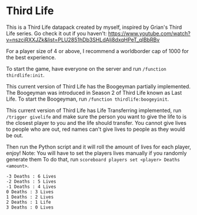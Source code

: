 # Third Life
This is a Third Life datapack created by myself, inspired by Grian's Third Life series. 
Go check it out if you haven't: https://www.youtube.com/watch?v=nszciRXXJZk&list=PLU2851hDb3SHLdAlj8dxqHPeT_qIBbRBv

For a player size of 4 or above, I recommend a worldborder cap of 1000 for the best experience.

To start the game, have everyone on the server and run `/function thirdlife:init`.

This current version of Third Life has the Boogeyman partially implemented. The Boogeyman was introduced in Season 2 of Third Life known as Last Life.
To start the Boogeyman, run `/function thirdlife:boogeyinit`.

This current version of Third Life has Life Transferring implemented, run `/trigger givelife` and make sure the person you want to give the life to is the closest player to you and the life should transfer. You cannot give lives to people who are out, red names can't give lives to people as they would be out.

Then run the Python script and it will roll the amount of lives for each player, enjoy!
Note: You will have to set the players lives manually if you randomly generate them
To do that, run `scoreboard players set <player> Deaths <amount>`.
```
-3 Deaths : 6 Lives
-2 Deaths : 5 Lives
-1 Deaths : 4 Lives
0 Deaths : 3 Lives
1 Deaths : 2 Lives
2 Deaths : 1 Life
3 Deaths : 0 Lives
```